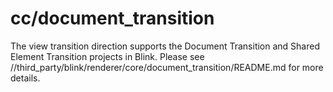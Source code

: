 # cc/document\_transition

The view transition direction supports the Document Transition and Shared
Element Transition projects in Blink. Please see
//third\_party/blink/renderer/core/document\_transition/README.md for more details.

